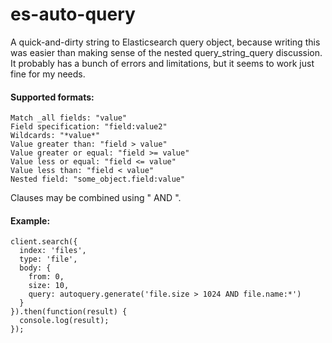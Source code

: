 es-auto-query
=============

A quick-and-dirty string to Elasticsearch query object, because writing this was easier than making sense of the nested query_string_query discussion. It probably has a bunch of errors and limitations, but it seems to work just fine for my needs.


#### Supported formats:
```
Match _all fields: "value"
Field specification: "field:value2"
Wildcards: "*value*"
Value greater than: "field > value"
Value greater or equal: "field >= value"
Value less or equal: "field <= value"
Value less than: "field < value"
Nested field: "some_object.field:value"
```

Clauses may be combined using " AND ".


#### Example:
```
client.search({
  index: 'files',
  type: 'file',
  body: {      
    from: 0,
    size: 10,
    query: autoquery.generate('file.size > 1024 AND file.name:*')      
  }
}).then(function(result) {
  console.log(result);
});
```
